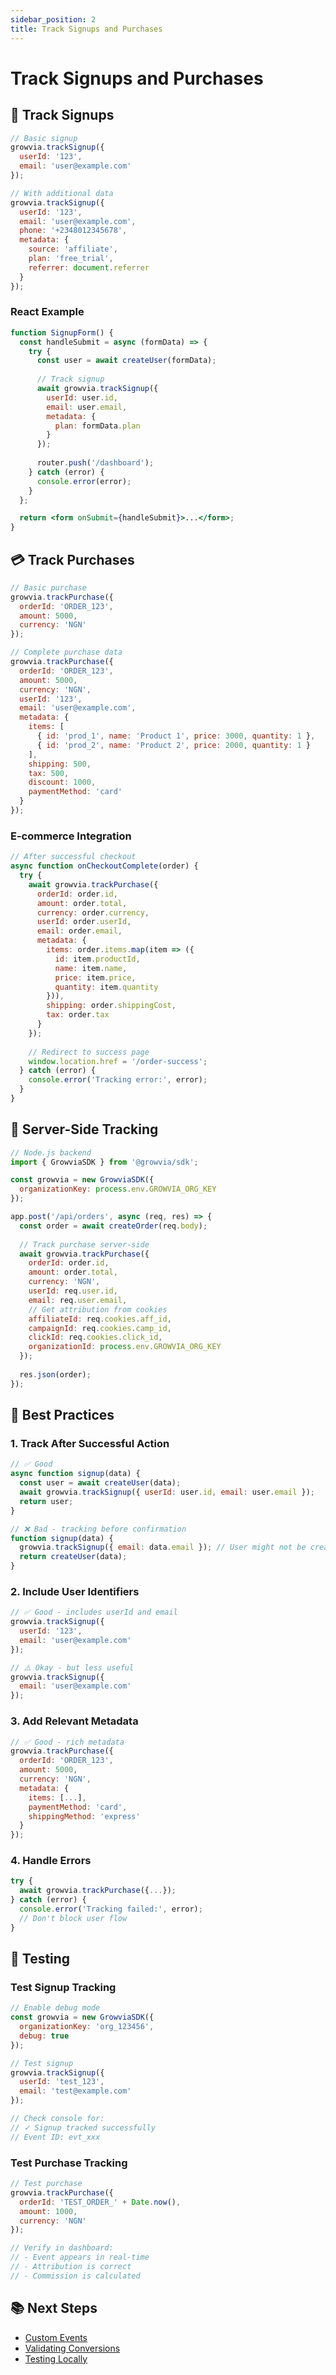 ```yaml
---
sidebar_position: 2
title: Track Signups and Purchases
---
```


# Track Signups and Purchases

## 📝 Track Signups

```javascript
// Basic signup
growvia.trackSignup({
  userId: '123',
  email: 'user@example.com'
});

// With additional data
growvia.trackSignup({
  userId: '123',
  email: 'user@example.com',
  phone: '+2348012345678',
  metadata: {
    source: 'affiliate',
    plan: 'free_trial',
    referrer: document.referrer
  }
});
```

### React Example

```jsx
function SignupForm() {
  const handleSubmit = async (formData) => {
    try {
      const user = await createUser(formData);
      
      // Track signup
      await growvia.trackSignup({
        userId: user.id,
        email: user.email,
        metadata: {
          plan: formData.plan
        }
      });
      
      router.push('/dashboard');
    } catch (error) {
      console.error(error);
    }
  };

  return <form onSubmit={handleSubmit}>...</form>;
}
```

## 💳 Track Purchases

```javascript
// Basic purchase
growvia.trackPurchase({
  orderId: 'ORDER_123',
  amount: 5000,
  currency: 'NGN'
});

// Complete purchase data
growvia.trackPurchase({
  orderId: 'ORDER_123',
  amount: 5000,
  currency: 'NGN',
  userId: '123',
  email: 'user@example.com',
  metadata: {
    items: [
      { id: 'prod_1', name: 'Product 1', price: 3000, quantity: 1 },
      { id: 'prod_2', name: 'Product 2', price: 2000, quantity: 1 }
    ],
    shipping: 500,
    tax: 500,
    discount: 1000,
    paymentMethod: 'card'
  }
});
```

### E-commerce Integration

```javascript
// After successful checkout
async function onCheckoutComplete(order) {
  try {
    await growvia.trackPurchase({
      orderId: order.id,
      amount: order.total,
      currency: order.currency,
      userId: order.userId,
      email: order.email,
      metadata: {
        items: order.items.map(item => ({
          id: item.productId,
          name: item.name,
          price: item.price,
          quantity: item.quantity
        })),
        shipping: order.shippingCost,
        tax: order.tax
      }
    });
    
    // Redirect to success page
    window.location.href = '/order-success';
  } catch (error) {
    console.error('Tracking error:', error);
  }
}
```

## 🔄 Server-Side Tracking

```javascript
// Node.js backend
import { GrowviaSDK } from '@growvia/sdk';

const growvia = new GrowviaSDK({
  organizationKey: process.env.GROWVIA_ORG_KEY
});

app.post('/api/orders', async (req, res) => {
  const order = await createOrder(req.body);
  
  // Track purchase server-side
  await growvia.trackPurchase({
    orderId: order.id,
    amount: order.total,
    currency: 'NGN',
    userId: req.user.id,
    email: req.user.email,
    // Get attribution from cookies
    affiliateId: req.cookies.aff_id,
    campaignId: req.cookies.camp_id,
    clickId: req.cookies.click_id,
    organizationId: process.env.GROWVIA_ORG_KEY
  });
  
  res.json(order);
});
```

## 🎯 Best Practices

### 1. Track After Successful Action

```javascript
// ✅ Good
async function signup(data) {
  const user = await createUser(data);
  await growvia.trackSignup({ userId: user.id, email: user.email });
  return user;
}

// ❌ Bad - tracking before confirmation
function signup(data) {
  growvia.trackSignup({ email: data.email }); // User might not be created!
  return createUser(data);
}
```

### 2. Include User Identifiers

```javascript
// ✅ Good - includes userId and email
growvia.trackSignup({
  userId: '123',
  email: 'user@example.com'
});

// ⚠️ Okay - but less useful
growvia.trackSignup({
  email: 'user@example.com'
});
```

### 3. Add Relevant Metadata

```javascript
// ✅ Good - rich metadata
growvia.trackPurchase({
  orderId: 'ORDER_123',
  amount: 5000,
  currency: 'NGN',
  metadata: {
    items: [...],
    paymentMethod: 'card',
    shippingMethod: 'express'
  }
});
```

### 4. Handle Errors

```javascript
try {
  await growvia.trackPurchase({...});
} catch (error) {
  console.error('Tracking failed:', error);
  // Don't block user flow
}
```

## 🧪 Testing

### Test Signup Tracking

```javascript
// Enable debug mode
const growvia = new GrowviaSDK({
  organizationKey: 'org_123456',
  debug: true
});

// Test signup
growvia.trackSignup({
  userId: 'test_123',
  email: 'test@example.com'
});

// Check console for:
// ✓ Signup tracked successfully
// Event ID: evt_xxx
```

### Test Purchase Tracking

```javascript
// Test purchase
growvia.trackPurchase({
  orderId: 'TEST_ORDER_' + Date.now(),
  amount: 1000,
  currency: 'NGN'
});

// Verify in dashboard:
// - Event appears in real-time
// - Attribution is correct
// - Commission is calculated
```

## 📚 Next Steps

- [Custom Events](./custom-events)
- [Validating Conversions](./validating-conversions)
- [Testing Locally](./testing-locally)

